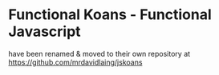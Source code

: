 # Functional Koans - Functional Javascript #

have been renamed & moved to their own repository at https://github.com/mrdavidlaing/jskoans

